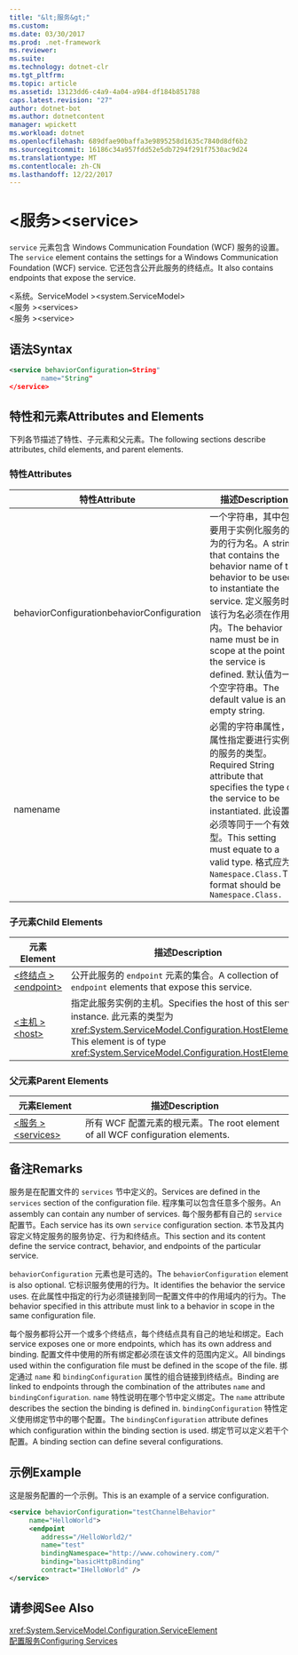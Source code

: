 ```yaml
---
title: "&lt;服务&gt;"
ms.custom: 
ms.date: 03/30/2017
ms.prod: .net-framework
ms.reviewer: 
ms.suite: 
ms.technology: dotnet-clr
ms.tgt_pltfrm: 
ms.topic: article
ms.assetid: 13123dd6-c4a9-4a04-a984-df184b851788
caps.latest.revision: "27"
author: dotnet-bot
ms.author: dotnetcontent
manager: wpickett
ms.workload: dotnet
ms.openlocfilehash: 689dfae90baffa3e9895258d1635c7840d8df6b2
ms.sourcegitcommit: 16186c34a957fdd52e5db7294f291f7530ac9d24
ms.translationtype: MT
ms.contentlocale: zh-CN
ms.lasthandoff: 12/22/2017
---
```

# <a name="ltservicegt"></a><span data-ttu-id="3cbd3-102">&lt;服务&gt;</span><span class="sxs-lookup"><span data-stu-id="3cbd3-102">&lt;service&gt;</span></span>
<span data-ttu-id="3cbd3-103">`service` 元素包含 Windows Communication Foundation (WCF) 服务的设置。</span><span class="sxs-lookup"><span data-stu-id="3cbd3-103">The `service` element contains the settings for a Windows Communication Foundation (WCF) service.</span></span> <span data-ttu-id="3cbd3-104">它还包含公开此服务的终结点。</span><span class="sxs-lookup"><span data-stu-id="3cbd3-104">It also contains endpoints that expose the service.</span></span>  
  
 <span data-ttu-id="3cbd3-105">\<系统。ServiceModel ></span><span class="sxs-lookup"><span data-stu-id="3cbd3-105">\<system.ServiceModel></span></span>  
<span data-ttu-id="3cbd3-106">\<服务 ></span><span class="sxs-lookup"><span data-stu-id="3cbd3-106">\<services></span></span>  
<span data-ttu-id="3cbd3-107">\<服务 ></span><span class="sxs-lookup"><span data-stu-id="3cbd3-107">\<service></span></span>  
  
## <a name="syntax"></a><span data-ttu-id="3cbd3-108">语法</span><span class="sxs-lookup"><span data-stu-id="3cbd3-108">Syntax</span></span>  
  
```xml  
<service behaviorConfiguration=String"  
        name="String"  
</service>  
```  
  
## <a name="attributes-and-elements"></a><span data-ttu-id="3cbd3-109">特性和元素</span><span class="sxs-lookup"><span data-stu-id="3cbd3-109">Attributes and Elements</span></span>  
 <span data-ttu-id="3cbd3-110">下列各节描述了特性、子元素和父元素。</span><span class="sxs-lookup"><span data-stu-id="3cbd3-110">The following sections describe attributes, child elements, and parent elements.</span></span>  
  
### <a name="attributes"></a><span data-ttu-id="3cbd3-111">特性</span><span class="sxs-lookup"><span data-stu-id="3cbd3-111">Attributes</span></span>  
  
|<span data-ttu-id="3cbd3-112">特性</span><span class="sxs-lookup"><span data-stu-id="3cbd3-112">Attribute</span></span>|<span data-ttu-id="3cbd3-113">描述</span><span class="sxs-lookup"><span data-stu-id="3cbd3-113">Description</span></span>|  
|---------------|-----------------|  
|<span data-ttu-id="3cbd3-114">behaviorConfiguration</span><span class="sxs-lookup"><span data-stu-id="3cbd3-114">behaviorConfiguration</span></span>|<span data-ttu-id="3cbd3-115">一个字符串，其中包含要用于实例化服务的行为的行为名。</span><span class="sxs-lookup"><span data-stu-id="3cbd3-115">A string that contains the behavior name of the behavior to be used to instantiate the service.</span></span> <span data-ttu-id="3cbd3-116">定义服务时，该行为名必须在作用域内。</span><span class="sxs-lookup"><span data-stu-id="3cbd3-116">The behavior name must be in scope at the point the service is defined.</span></span> <span data-ttu-id="3cbd3-117">默认值为一个空字符串。</span><span class="sxs-lookup"><span data-stu-id="3cbd3-117">The default value is an empty string.</span></span>|  
|<span data-ttu-id="3cbd3-118">name</span><span class="sxs-lookup"><span data-stu-id="3cbd3-118">name</span></span>|<span data-ttu-id="3cbd3-119">必需的字符串属性，此属性指定要进行实例化的服务的类型。</span><span class="sxs-lookup"><span data-stu-id="3cbd3-119">Required String attribute that specifies the type of the service to be instantiated.</span></span> <span data-ttu-id="3cbd3-120">此设置必须等同于一个有效类型。</span><span class="sxs-lookup"><span data-stu-id="3cbd3-120">This setting must equate to a valid type.</span></span> <span data-ttu-id="3cbd3-121">格式应为 `Namespace.Class.`</span><span class="sxs-lookup"><span data-stu-id="3cbd3-121">The format should be `Namespace.Class.`</span></span>|  
  
### <a name="child-elements"></a><span data-ttu-id="3cbd3-122">子元素</span><span class="sxs-lookup"><span data-stu-id="3cbd3-122">Child Elements</span></span>  
  
|<span data-ttu-id="3cbd3-123">元素</span><span class="sxs-lookup"><span data-stu-id="3cbd3-123">Element</span></span>|<span data-ttu-id="3cbd3-124">描述</span><span class="sxs-lookup"><span data-stu-id="3cbd3-124">Description</span></span>|  
|-------------|-----------------|  
|[<span data-ttu-id="3cbd3-125">\<终结点 ></span><span class="sxs-lookup"><span data-stu-id="3cbd3-125">\<endpoint></span></span>](../../../../../docs/framework/configure-apps/file-schema/wcf/endpoint-element.md)|<span data-ttu-id="3cbd3-126">公开此服务的 `endpoint` 元素的集合。</span><span class="sxs-lookup"><span data-stu-id="3cbd3-126">A collection of `endpoint` elements that expose this service.</span></span>|  
|[<span data-ttu-id="3cbd3-127">\<主机 ></span><span class="sxs-lookup"><span data-stu-id="3cbd3-127">\<host></span></span>](../../../../../docs/framework/configure-apps/file-schema/wcf/host.md)|<span data-ttu-id="3cbd3-128">指定此服务实例的主机。</span><span class="sxs-lookup"><span data-stu-id="3cbd3-128">Specifies the host of this service instance.</span></span> <span data-ttu-id="3cbd3-129">此元素的类型为 <xref:System.ServiceModel.Configuration.HostElement>。</span><span class="sxs-lookup"><span data-stu-id="3cbd3-129">This element is of type <xref:System.ServiceModel.Configuration.HostElement>.</span></span>|  
  
### <a name="parent-elements"></a><span data-ttu-id="3cbd3-130">父元素</span><span class="sxs-lookup"><span data-stu-id="3cbd3-130">Parent Elements</span></span>  
  
|<span data-ttu-id="3cbd3-131">元素</span><span class="sxs-lookup"><span data-stu-id="3cbd3-131">Element</span></span>|<span data-ttu-id="3cbd3-132">描述</span><span class="sxs-lookup"><span data-stu-id="3cbd3-132">Description</span></span>|  
|-------------|-----------------|  
|[<span data-ttu-id="3cbd3-133">\<服务 ></span><span class="sxs-lookup"><span data-stu-id="3cbd3-133">\<services></span></span>](../../../../../docs/framework/configure-apps/file-schema/wcf/services.md)|<span data-ttu-id="3cbd3-134">所有 WCF 配置元素的根元素。</span><span class="sxs-lookup"><span data-stu-id="3cbd3-134">The root element of all WCF configuration elements.</span></span>|  
  
## <a name="remarks"></a><span data-ttu-id="3cbd3-135">备注</span><span class="sxs-lookup"><span data-stu-id="3cbd3-135">Remarks</span></span>  
 <span data-ttu-id="3cbd3-136">服务是在配置文件的 `services` 节中定义的。</span><span class="sxs-lookup"><span data-stu-id="3cbd3-136">Services are defined in the `services` section of the configuration file.</span></span> <span data-ttu-id="3cbd3-137">程序集可以包含任意多个服务。</span><span class="sxs-lookup"><span data-stu-id="3cbd3-137">An assembly can contain any number of services.</span></span> <span data-ttu-id="3cbd3-138">每个服务都有自己的 `service` 配置节。</span><span class="sxs-lookup"><span data-stu-id="3cbd3-138">Each service has its own `service` configuration section.</span></span> <span data-ttu-id="3cbd3-139">本节及其内容定义特定服务的服务协定、行为和终结点。</span><span class="sxs-lookup"><span data-stu-id="3cbd3-139">This section and its content define the service contract, behavior, and endpoints of the particular service.</span></span>  
  
 <span data-ttu-id="3cbd3-140">`behaviorConfiguration` 元素也是可选的。</span><span class="sxs-lookup"><span data-stu-id="3cbd3-140">The `behaviorConfiguration` element is also optional.</span></span> <span data-ttu-id="3cbd3-141">它标识服务使用的行为。</span><span class="sxs-lookup"><span data-stu-id="3cbd3-141">It identifies the behavior the service uses.</span></span> <span data-ttu-id="3cbd3-142">在此属性中指定的行为必须链接到同一配置文件中的作用域内的行为。</span><span class="sxs-lookup"><span data-stu-id="3cbd3-142">The behavior specified in this attribute must link to a behavior in scope in the same configuration file.</span></span>  
  
 <span data-ttu-id="3cbd3-143">每个服务都将公开一个或多个终结点，每个终结点具有自己的地址和绑定。</span><span class="sxs-lookup"><span data-stu-id="3cbd3-143">Each service exposes one or more endpoints, which has its own address and binding.</span></span> <span data-ttu-id="3cbd3-144">配置文件中使用的所有绑定都必须在该文件的范围内定义。</span><span class="sxs-lookup"><span data-stu-id="3cbd3-144">All bindings used within the configuration file must be defined in the scope of the file.</span></span> <span data-ttu-id="3cbd3-145">绑定通过 `name` 和 `bindingConfiguration` 属性的组合链接到终结点。</span><span class="sxs-lookup"><span data-stu-id="3cbd3-145">Binding are linked to endpoints through the combination of the attributes `name` and `bindingConfiguration`.</span></span> <span data-ttu-id="3cbd3-146">`name` 特性说明在哪个节中定义绑定。</span><span class="sxs-lookup"><span data-stu-id="3cbd3-146">The `name` attribute describes the section the binding is defined in.</span></span> <span data-ttu-id="3cbd3-147">`bindingConfiguration` 特性定义使用绑定节中的哪个配置。</span><span class="sxs-lookup"><span data-stu-id="3cbd3-147">The `bindingConfiguration` attribute defines which configuration within the binding section is used.</span></span> <span data-ttu-id="3cbd3-148">绑定节可以定义若干个配置。</span><span class="sxs-lookup"><span data-stu-id="3cbd3-148">A binding section can define several configurations.</span></span>  
  
## <a name="example"></a><span data-ttu-id="3cbd3-149">示例</span><span class="sxs-lookup"><span data-stu-id="3cbd3-149">Example</span></span>  
 <span data-ttu-id="3cbd3-150">这是服务配置的一个示例。</span><span class="sxs-lookup"><span data-stu-id="3cbd3-150">This is an example of a service configuration.</span></span>  
  
```xml  
<service behaviorConfiguration="testChannelBehavior"   
     name="HelloWorld">  
     <endpoint   
        address="/HelloWorld2/"  
        name="test"  
        bindingNamespace="http://www.cohowinery.com/"  
        binding="basicHttpBinding"  
        contract="IHelloWorld" />  
</service>  
```  
  
## <a name="see-also"></a><span data-ttu-id="3cbd3-151">请参阅</span><span class="sxs-lookup"><span data-stu-id="3cbd3-151">See Also</span></span>  
 <xref:System.ServiceModel.Configuration.ServiceElement>  
 [<span data-ttu-id="3cbd3-152">配置服务</span><span class="sxs-lookup"><span data-stu-id="3cbd3-152">Configuring Services</span></span>](../../../../../docs/framework/wcf/configuring-services.md)
